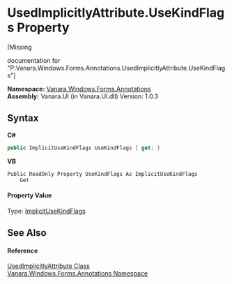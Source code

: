 # UsedImplicitlyAttribute.UseKindFlags Property 
 

\[Missing <summary> documentation for "P:Vanara.Windows.Forms.Annotations.UsedImplicitlyAttribute.UseKindFlags"\]

**Namespace:**&nbsp;<a href="600255aa-5477-7018-00f3-14fce5adebc9">Vanara.Windows.Forms.Annotations</a><br />**Assembly:**&nbsp;Vanara.UI (in Vanara.UI.dll) Version: 1.0.3

## Syntax

**C#**<br />
``` C#
public ImplicitUseKindFlags UseKindFlags { get; }
```

**VB**<br />
``` VB
Public ReadOnly Property UseKindFlags As ImplicitUseKindFlags
	Get
```


#### Property Value
Type: <a href="6cb3c884-787a-875b-42fc-2325105e1025">ImplicitUseKindFlags</a>

## See Also


#### Reference
<a href="bf3873b6-02e9-eb7c-cf35-2ded974b1035">UsedImplicitlyAttribute Class</a><br /><a href="600255aa-5477-7018-00f3-14fce5adebc9">Vanara.Windows.Forms.Annotations Namespace</a><br />